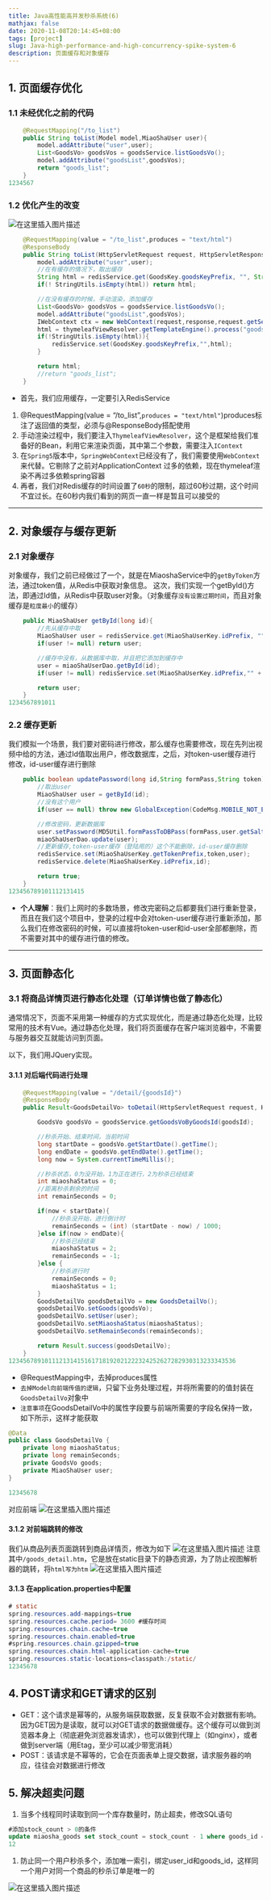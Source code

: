 ```yaml
---
title: Java高性能高并发秒杀系统(6)
mathjax: false
date: 2020-11-08T20:14:45+08:00
tags: [project]
slug: Java-high-performance-and-high-concurrency-spike-system-6
description: 页面缓存和对象缓存
---
```


## 1. 页面缓存优化

### 1.1 未经优化之前的代码

```java
    @RequestMapping("/to_list")
    public String toList(Model model,MiaoShaUser user){
        model.addAttribute("user",user);
        List<GoodsVo> goodsVos = goodsService.listGoodsVo();
        model.addAttribute("goodsList",goodsVos);
        return "goods_list";
    }
1234567
```

### 1.2 优化产生的改变

![在这里插入图片描述](D:\Blog\source\_posts\Java高性能高并发秒杀系统\20200714171300573.png)

```java
    @RequestMapping(value = "/to_list",produces = "text/html")
    @ResponseBody
    public String toList(HttpServletRequest request, HttpServletResponse response, Model model, MiaoShaUser user){
        model.addAttribute("user",user);
        //在有缓存的情况下，取出缓存
        String html = redisService.get(GoodsKey.goodsKeyPrefix, "", String.class);
        if(! StringUtils.isEmpty(html)) return html;

        //在没有缓存的时候，手动渲染，添加缓存
        List<GoodsVo> goodsVos = goodsService.listGoodsVo();
        model.addAttribute("goodsList",goodsVos);
        IWebContext ctx = new WebContext(request,response,request.getServletContext(),request.getLocale(),model.asMap());
        html = thymeleafViewResolver.getTemplateEngine().process("goods_list",ctx);//这里需要注入IContext
        if(!StringUtils.isEmpty(html)){
            redisService.set(GoodsKey.goodsKeyPrefix,"",html);
        }

        return html;
        //return "goods_list";
    }

```

- 首先，我们应用缓存，一定要引入RedisService

1. @RequestMapping(value = “/to_list”,`produces = "text/html"`)produces标注了返回值的类型，必须与@ResponseBody搭配使用
2. 手动渲染过程中，我们要注入`ThymeleafViewResolver`，这个是框架给我们准备好的Bean，利用它来渲染页面，其中第二个参数，需要注入`IContext`
3. 在`Spring5`版本中，`SpringWebContext`已经没有了，我们需要使用`WebContext`来代替。它剔除了之前对ApplicationContext 过多的依赖，现在thymeleaf渲染不再过多依赖spring容器
4. 再者，我们对Redis缓存的时间设置了`60秒`的限制，超过60秒过期，这个时间不宜过长。在60秒内我们看到的网页一直一样是暂且可以接受的

------

## 2. 对象缓存与缓存更新

### 2.1 对象缓存

对象缓存，我们之前已经做过了一个，就是在MiaoshaService中的`getByToken`方法，通过token值，从Redis中获取对象信息。
这次，我们实现一个getById()方法，即通过Id值，从Redis中获取user对象。（对象缓存`没有设置过期时间`，而且对象缓存是`粒度最小`的缓存）

```java
    public MiaoShaUser getById(long id){
        //先从缓存中取
        MiaoShaUser user = redisService.get(MiaoShaUserKey.idPrefix, "" + id, MiaoShaUser.class);
        if(user != null) return user;

        //缓存中没有，从数据库中取，并且把它添加到缓存中
        user = miaoShaUserDao.getById(id);
        if(user != null) redisService.set(MiaoShaUserKey.idPrefix,"" + id,user);

        return user;
    }
1234567891011
```

### 2.2 缓存更新

我们模拟一个场景，我们要对密码进行修改，那么缓存也需要修改，现在先列出视频中给的方法，通过Id值取出用户，修改数据库，之后，对token-user缓存进行修改，id-user缓存进行删除

```java
    public boolean updatePassword(long id,String formPass,String token){
        //取出user
        MiaoShaUser user = getById(id);
        //没有这个用户
        if(user == null) throw new GlobalException(CodeMsg.MOBILE_NOT_EXIST);

        //修改密码，更新数据库
        user.setPassword(MD5Util.formPassToDBPass(formPass,user.getSalt()));
        miaoShaUserDao.update(user);
        //更新缓存,token-user缓存（登陆用的）这个不能删除，id-user缓存删除
        redisService.set(MiaoShaUserKey.getTokenPrefix,token,user);
        redisService.delete(MiaoShaUserKey.idPrefix,id);

        return true;
    }
123456789101112131415
```

- **个人理解**：我们上网时的多数场景，修改完密码之后都要我们进行重新登录，而且在我们这个项目中，登录的过程中会对token-user缓存进行重新添加，那么我们在修改密码的时候，可以直接将token-user和id-user全部都删除，而不需要对其中的缓存进行值的修改。

------

## 3. 页面静态化

### 3.1 将商品详情页进行静态化处理（订单详情也做了静态化）

通常情况下，页面不采用第一种缓存的方式实现优化，而是通过静态化处理，比较常用的技术有Vue。通过静态化处理，我们将页面缓存在客户端浏览器中，不需要与服务器交互就能访问到页面。

以下，我们用JQuery实现。

#### 3.1.1 对后端代码进行处理

```java
    @RequestMapping(value = "/detail/{goodsId}")
    @ResponseBody
    public Result<GoodsDetailVo> toDetail(HttpServletRequest request, HttpServletResponse response, Model model, MiaoShaUser user, @PathVariable("goodsId") long goodsId){

        GoodsVo goodsVo = goodsService.getGoodsVoByGoodsId(goodsId);

        //秒杀开始、结束时间，当前时间
        long startDate = goodsVo.getStartDate().getTime();
        long endDate = goodsVo.getEndDate().getTime();
        long now = System.currentTimeMillis();

        //秒杀状态，0为没开始，1为正在进行，2为秒杀已经结束
        int miaoshaStatus = 0;
        //距离秒杀剩余的时间
        int remainSeconds = 0;

        if(now < startDate){
            //秒杀没开始，进行倒计时
            remainSeconds = (int) (startDate - now) / 1000;
        }else if(now > endDate){
            //秒杀已经结束
            miaoshaStatus = 2;
            remainSeconds = -1;
        }else {
            //秒杀进行时
            remainSeconds = 0;
            miaoshaStatus = 1;
        }
        GoodsDetailVo goodsDetailVo = new GoodsDetailVo();
        goodsDetailVo.setGoods(goodsVo);
        goodsDetailVo.setUser(user);
        goodsDetailVo.setMiaoshaStatus(miaoshaStatus);
        goodsDetailVo.setRemainSeconds(remainSeconds);

        return Result.success(goodsDetailVo);
    }
123456789101112131415161718192021222324252627282930313233343536
```

- @RequestMapping中，去掉produces属性
- `去掉Model向前端传值的逻辑`，只留下业务处理过程，并将所需要的的值封装在`GoodsDetailVo`对象中
- `注意事项`在GoodsDetailVo中的属性字段要与前端所需要的字段名保持一致，如下所示，这样才能获取

```java
@Data
public class GoodsDetailVo {
    private long miaoshaStatus;
    private long remainSeconds;
    private GoodsVo goods;
    private MiaoShaUser user;
}

12345678
```

对应前端
![在这里插入图片描述](D:\Blog\source\_posts\Java高性能高并发秒杀系统\20200714222548967.png)

#### 3.1.2 对前端跳转的修改

我们从商品列表页面跳转到商品详情页，修改为如下
![在这里插入图片描述](D:\Blog\source\_posts\Java高性能高并发秒杀系统\20200714222755538.png)
注意其中`/goods_detail.htm`，它是放在static目录下的静态资源，为了防止视图解析器的跳转，将`html写为htm`
![在这里插入图片描述](D:\Blog\source\_posts\Java高性能高并发秒杀系统\20200714223101420.png)

#### 3.1.3 在application.properties中配置

```java
# static
spring.resources.add-mappings=true
spring.resources.cache.period= 3600 #缓存时间
spring.resources.chain.cache=true 
spring.resources.chain.enabled=true
#spring.resources.chain.gzipped=true
spring.resources.chain.html-application-cache=true
spring.resources.static-locations=classpath:/static/
12345678
```

## 4. POST请求和GET请求的区别

- GET：这个请求是幂等的，从服务端获取数据，反复获取不会对数据有影响。因为GET因为是读取，就可以对GET请求的数据做缓存。这个缓存可以做到浏览器本身上（彻底避免浏览器发请求），也可以做到代理上（如nginx），或者做到server端（用Etag，至少可以减少带宽消耗）
- POST：该请求是不幂等的，它会在页面表单上提交数据，请求服务器的响应，往往会对数据进行修改

## 5. 解决超卖问题

1. 当多个线程同时读取到同一个库存数量时，防止超卖，修改SQL语句

```sql
#添加stock_count > 0的条件
update miaosha_goods set stock_count = stock_count - 1 where goods_id = #{goodsId} and stock_count > 0
12
```

1. 防止同一个用户秒杀多个，添加唯一索引，绑定user_id和goods_id，这样同一个用户对同一个商品的秒杀订单是唯一的

![在这里插入图片描述](D:\Blog\source\_posts\Java高性能高并发秒杀系统\20200715211412343.png)
